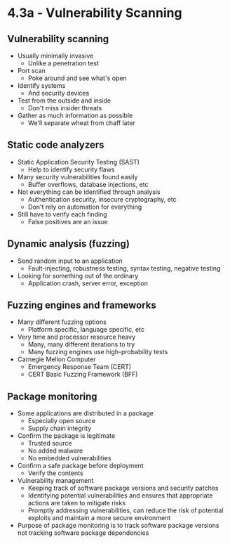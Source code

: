 # 4.3a - Vulnerability Scanning
## Vulnerability scanning
- Usually minimally invasive
	- Unlike a penetration test
- Port scan
	- Poke around and see what's open
- Identify systems
	- And security devices
- Test from the outside and inside
	- Don't miss insider threats
- Gather as much information as possible
	- We'll separate wheat from chaff later
## Static code analyzers
- Static Application Security Testing (SAST)
	- Help to identify security flaws
- Many security vulnerabilities found easily
	- Buffer overflows, database injections, etc
- Not everything can be identified through analysis
	- Authentication security, insecure cryptography, etc
	- Don't rely on automation for everything
- Still have to verify each finding
	- False positives are an issue
## Dynamic analysis (fuzzing)
- Send random input to an application
	- Fault-injecting, robustness testing, syntax testing, negative testing
- Looking for something out of the ordinary
	- Application crash, server error, exception
## Fuzzing engines and frameworks
- Many different fuzzing options
	- Platform specific, language specific, etc
- Very time and processor resource heavy
	- Many, many different iterations to try
	- Many fuzzing engines use high-probability tests
- Carnegie Mellon Computer
	- Emergency Response Team (CERT)
	- CERT Basic Fuzzing Framework (BFF)
## Package monitoring
- Some applications are distributed in a package
	- Especially open source
	- Supply chain integrity
- Confirm the package is legitimate
	- Trusted source
	- No added malware
	- No embedded vulnerabilities
- Confirm a safe package before deployment
	- Verify the contents
- Vulnerability management
	- Keeping track of software package versions and security patches
	- Identifying potential vulnerabilities and ensures that appropriate actions are taken to mitigate risks
	- Promptly addressing vulnerabilities, can reduce the risk of potential exploits and maintain a more secure environment
- Purpose of package monitoring is to track software package versions not tracking software package dependencies 
